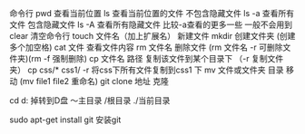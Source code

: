 命令行
pwd         查看当前位置
ls          查看当前位置的文件 不包含隐藏文件
ls -a       查看所有文件  包含隐藏文件
ls -A       查看所有隐藏文件 比较-a查看的更多一些 一般不会用到
clear       清空命令行
touch 文件名（加上扩展名）      新建文件
mkdir       创建文件夹 (创建多个加空格)
cat 文件     查看文件内容
rm 文件名    删除文件   (rm 文件名 -r  可删除文件夹)(rm -f 强制删除)
cp 文件名 路径           复制该文件到某个目录下   （-r 复制文件夹）
cp css/* css1/ -r      将css下所有文件复制到css1 下
mv 文件或文件夹 目录      移动    (mv file1 file2 重命名)
git clone 地址 克隆

cd d: 掉转到D盘
～主目录
/根目录
./当前目录



sudo apt-get install git    安装git